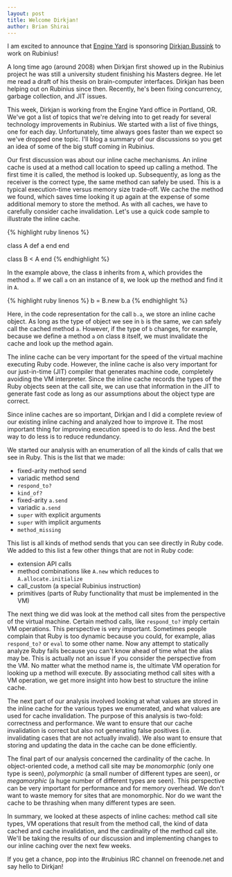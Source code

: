 ```yaml
---
layout: post
title: Welcome Dirkjan!
author: Brian Shirai
---
```


I am excited to announce that [Engine Yard](https://engineyard.com) is
sponsoring [Dirkjan Bussink](https://github.com/dbussink) to work on Rubinius!

A long time ago (around 2008) when Dirkjan first showed up in the Rubinius
project he was still a university student finishing his Masters degree. He let
me read a draft of his thesis on brain-computer interfaces. Dirkjan has been
helping out on Rubinius since then. Recently, he's been fixing concurrency,
garbage collection, and JIT issues.

This week, Dirkjan is working from the Engine Yard office in Portland, OR.
We've got a list of topics that we're delving into to get ready for several
technology improvements in Rubinius. We started with a list of five things,
one for each day. Unfortunately, time always goes faster than we expect so
we've dropped one topic. I'll blog a summary of our discussions so you get an
idea of some of the big stuff coming in Rubinius.

Our first discussion was about our inline cache mechanisms. An inline cache is
used at a method call location to speed up calling a method. The first time it
is called, the method is looked up. Subsequently, as long as the receiver is
the correct type, the same method can safely be used. This is a typical
execution-time versus memory size trade-off. We cache the method we found,
which saves time looking it up again at the expense of some additional memory
to store the method. As with all caches, we have to carefully consider cache
invalidation.  Let's use a quick code sample to illustrate the inline cache.

{% highlight ruby linenos %}

class A
  def a
  end
end

class B < A
end
{% endhighlight %}

In the example above, the class `B` inherits from `A`, which provides the method
`a`. If we call `a` on an instance of `B`, we look up the method and find it
in `A`.

{% highlight ruby linenos %}
b = B.new
b.a
{% endhighlight %}

Here, in the code representation for the call `b.a`, we store an inline cache
object. As long as the type of object we see in `b` is the same, we can safely
call the cached method `a`. However, if the type of `b` changes, for example,
because we define a method `a` on class `B` itself, we must invalidate the
cache and look up the method again.

The inline cache can be very important for the speed of the virtual machine
executing Ruby code. However, the inline cache is also very important for our
just-in-time (JIT) compiler that generates machine code, completely avoiding
the VM interpreter. Since the inline cache records the types of the Ruby
objects seen at the call site, we can use that information in the JIT to
generate fast code as long as our assumptions about the object type are
correct.

Since inline caches are so important, Dirkjan and I did a complete review of
our existing inline caching and analyzed how to improve it. The most important
thing for improving execution speed is to do less. And the best way to do less
is to reduce redundancy.

We started our analysis with an enumeration of all the kinds of calls that we
see in Ruby. This is the list that we made:

* fixed-arity method send
* variadic method send
* `respond_to?`
* `kind_of?`
* fixed-arity `a.send`
* variadic `a.send`
* `super` with explicit arguments
* `super` with implicit arguments
* `method_missing`

This list is all kinds of method sends that you can see directly in Ruby code.
We added to this list a few other things that are not in Ruby code:

* extension API calls
* method combinations like `A.new` which reduces to `A.allocate.initialize`
* call_custom (a special Rubinius instruction)
* primitives (parts of Ruby functionality that must be implemented in the VM)

The next thing we did was look at the method call sites from the perspective
of the virtual machine. Certain method calls, like `respond_to?` imply certain
VM operations. This perspective is very important. Sometimes people complain
that Ruby is too dynamic because you could, for example, alias `respond_to?`
or `eval` to some other name. Now any attempt to statically analyze Ruby fails
because you can't know ahead of time what the alias may be. This is actually
not an issue if you consider the perspective from the VM. No matter what the
method name is, the ultimate VM operation for looking up a method will
execute. By associating method call sites with a VM operation, we get more
insight into how best to structure the inline cache.

The next part of our analysis involved looking at what values are stored in
the inline cache for the various types we enumerated, and what values are used
for cache invalidation. The purpose of this analysis is two-fold: correctness
and performance. We want to ensure that our cache invalidation is correct
but also not generating false positives (i.e. invalidating cases that are not
actually invalid). We also want to ensure that storing and updating the data
in the cache can be done efficiently.

The final part of our analysis concerned the cardinality of the cache. In
object-oriented code, a method call site may be _monomorphic_ (only one type
is seen), _polymorphic_ (a small number of different types are seen), or
_megamorphic_ (a huge number of different types are seen). This perspective
can be very important for performance and for memory overhead. We don't want
to waste memory for sites that are monomorphic. Nor do we want the cache to be
thrashing when many different types are seen.

In summary, we looked at these aspects of inline caches: method call site
types, VM operations that result from the method call, the kind of data cached
and cache invalidation, and the cardinality of the method call site. We'll be
taking the results of our discussion and implementing changes to our inline
caching over the next few weeks.

If you get a chance, pop into the #rubinius IRC channel on freenode.net and
say hello to Dirkjan!
